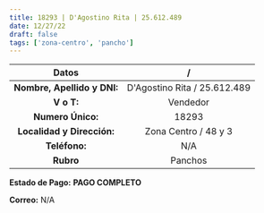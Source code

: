 ```yaml
---
title: 18293 | D'Agostino Rita | 25.612.489
date: 12/27/22
draft: false
tags: ['zona-centro', 'pancho']
---
```


|          **Datos**          |               /              |
|:---------------------------:|:----------------------------:|
| **Nombre, Apellido y DNI:** | D'Agostino Rita / 25.612.489 |
|          **V o T:**         |           Vendedor           |
|      **Numero Único:**      |             18293            |
|  **Localidad y Dirección:** |     Zona Centro / 48 y 3     |
|        **Teléfono:**        |              N/A             |
|          **Rubro**          |            Panchos           |

**Estado de Pago:** **PAGO COMPLETO**

**Correo:** N/A
